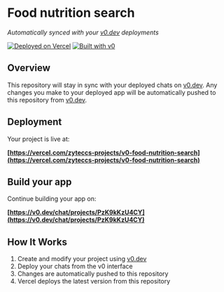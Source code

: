 # Food nutrition search

*Automatically synced with your [v0.dev](https://v0.dev) deployments*

[![Deployed on Vercel](https://img.shields.io/badge/Deployed%20on-Vercel-black?style=for-the-badge&logo=vercel)](https://vercel.com/zyteccs-projects/v0-food-nutrition-search)
[![Built with v0](https://img.shields.io/badge/Built%20with-v0.dev-black?style=for-the-badge)](https://v0.dev/chat/projects/PzK9kKzU4CY)

## Overview

This repository will stay in sync with your deployed chats on [v0.dev](https://v0.dev).
Any changes you make to your deployed app will be automatically pushed to this repository from [v0.dev](https://v0.dev).

## Deployment

Your project is live at:

**[https://vercel.com/zyteccs-projects/v0-food-nutrition-search](https://vercel.com/zyteccs-projects/v0-food-nutrition-search)**

## Build your app

Continue building your app on:

**[https://v0.dev/chat/projects/PzK9kKzU4CY](https://v0.dev/chat/projects/PzK9kKzU4CY)**

## How It Works

1. Create and modify your project using [v0.dev](https://v0.dev)
2. Deploy your chats from the v0 interface
3. Changes are automatically pushed to this repository
4. Vercel deploys the latest version from this repository